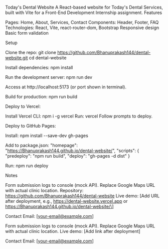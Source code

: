 Today's Dental Website
A React-based website for Today's Dental Services, built with Vite for a Front-End Development Internship assignment.
Features

Pages: Home, About, Services, Contact
Components: Header, Footer, FAQ
Technologies: React, Vite, react-router-dom, Bootstrap
Responsive design
Basic form validation

Setup

Clone the repo:
git clone https://github.com/Bhanuprakash144/dental-website.git
cd dental-website


Install dependencies:
npm install


Run the development server:
npm run dev


Access at http://localhost:5173 (or port shown in terminal).


Build for production:
npm run build


Deploy to Vercel:

Install Vercel CLI: npm i -g vercel
Run: vercel
Follow prompts to deploy.


Deploy to GitHub Pages:

Install: npm install --save-dev gh-pages

Add to package.json:
"homepage": "https://Bhanuprakash144.github.io/dental-website/",
"scripts": {
  "predeploy": "npm run build",
  "deploy": "gh-pages -d dist"
}


Run: npm run deploy




Notes

Form submission logs to console (mock API).
Replace Google Maps URL with actual clinic location.
Repository: https://github.com/Bhanuprakash144/dental-website
Live demo: [Add URL after deployment, e.g., https://dental-website.vercel.app or https://Bhanuprakash144.github.io/dental-website/\]

Contact
Email: [your-email@example.com]


Form submission logs to console (mock API).
Replace Google Maps URL with actual clinic location.
Live demo: [Add link after deployment]

Contact
Email: [your-email@example.com]
